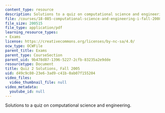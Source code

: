 ```yaml
---
content_type: resource
description: Solutions to a quiz on computational science and engineering.
file: /courses/18-085-computational-science-and-engineering-i-fall-2008/d49c9c8023e63ad9c41b0ab07f155204_q2sols18085f05.pdf
file_size: 200515
file_type: application/pdf
learning_resource_types:
- Exams
license: https://creativecommons.org/licenses/by-nc-sa/4.0/
ocw_type: OCWFile
parent_title: Exams
parent_type: CourseSection
parent_uid: 9b478d87-1396-5227-2cfb-83235a2e9dde
resourcetype: Document
title: Quiz 2 Solutions, Fall 2005
uid: d49c9c80-23e6-3ad9-c41b-0ab07f155204
video_files:
  video_thumbnail_file: null
video_metadata:
  youtube_id: null
---
```

Solutions to a quiz on computational science and engineering.